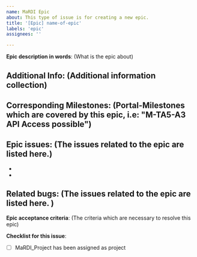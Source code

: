 ```yaml
---
name: MaRDI Epic
about: This type of issue is for creating a new epic. 
title: '[Epic] name-of-epic'
labels: 'epic'
assignees: ''

---
```


**Epic description in words**:
(What is the epic about)  


**Additional Info**:
(Additional information collection)   
- 
 
**Corresponding Milestones**: 
(Portal-Milestones which are covered by this epic, i.e: "M-TA5-A3 API Access possible")
 - 
 
**Epic issues**: 
(The issues related to the epic are listed here.) 
-  
-  
- 




**Related bugs**: 
(The issues related to the epic are listed here. ) 
- 



**Epic acceptance criteria**: 
(The criteria which are necessary to resolve this epic) 






**Checklist for this issue**: 
- [ ] MaRDI_Project has been assigned as project
